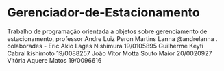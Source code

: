 # Gerenciador-de-Estacionamento
Trabalho de programação orientada a objetos sobre gerenciamento de estacionamento, professor Andre Luiz Peron Martins Lanna @andrelanna .
colaborades -
Eric Akio Lages Nishimura         19/0105895
Guilherme Keyti Cabral kishimoto  19/0088257
João Vítor Motta Souto Maior      20/0020927
Vitória Aquere Matos              19/0096616
